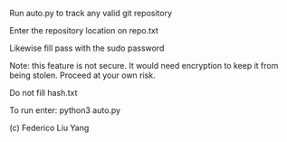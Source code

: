 Run auto.py to track any valid git repository

Enter the repository location on repo.txt

Likewise fill pass with the sudo password

Note: this feature is not secure. It would need encryption to keep it from being stolen. Proceed at your own risk.

Do not fill hash.txt

To run enter:
python3 auto.py

(c) Federico Liu Yang